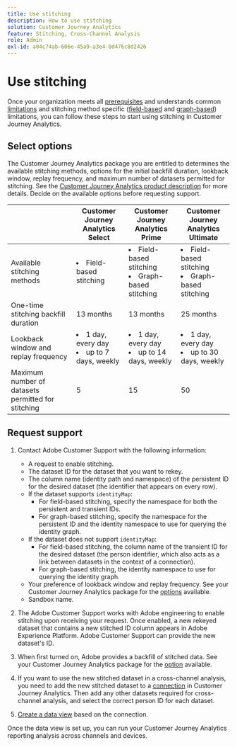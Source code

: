 ```yaml
---
title: Use stitching
description: How to use stitching
solution: Customer Journey Analytics
feature: Stitching, Cross-Channel Analysis
role: Admin
exl-id: a04c74ab-606e-45a9-a3e4-0d476c8d2426
---
```

# Use stitching

Once your organization meets all [prerequisites](overview.md#prerequisites) and understands common [limitations](overview.md#limitations) and stitching method specific ([field-based](fbs.md#limitations) and [graph-based](gbs.md#limitations)) limitations, you can follow these steps to start using stitching in Customer Journey Analytics.

## Select options

The Customer Journey Analytics package you are entitled to determines the available stitching methods, options for the initial backfill duration, lookback window, replay frequency, and maximum number of datasets permitted for stitching. See the [Customer Journey Analytics product description](https://helpx.adobe.com/legal/product-descriptions/customer-journey-analytics.html) for more details. Decide on the available options before requesting support.

| | Customer Journey Analytics<br/>Select | Customer Journey Analytics<br/>Prime | Customer Journey Analytics<br/>Ultimate |
|---|---|---|---|
| Available stitching methods | <li>Field-based stitching</li> | <li>Field-based stitching</li><li>Graph-based stitching</li> | <li>Field-based stitching</li><li>Graph-based stitching</li> | 
| One-time stitching backfill duration | 13 months | 13 months | 25 months | 
| Lookback window and replay frequency |<li>1 day, every day</li><li>up to 7 days, weekly</li> | <li>1 day, every day</li><li>up to 14 days, weekly</li>| <li>1 day, every day</li><li>up to 30 days, weekly</li> | 
| Maximum number of datasets permitted for stitching | 5 | 15 | 50 | 

## Request support 

1. Contact Adobe Customer Support with the following information:

   - A request to enable stitching.
   - The dataset ID for the dataset that you want to rekey.
   - The column name (identity path and namespace) of the persistent ID for the desired dataset (the identifier that appears on every row).
   - If the dataset supports `identityMap`:
     - For field-based stitching, specify the namespace for both the persistent and transient IDs.
     - For graph-based stitching, specify the namespace for the persistent ID and the identity namespace to use for querying the identity graph.
   - If the dataset does not support `identityMap`:
     - For field-based stitching, the column name of the transient ID for the desired dataset (the person identifier, which also acts as a link between datasets in the context of a connection). 
     - For graph-based stitching, the identity namespace to use for querying the identity graph.
   - Your preference of lookback window and replay frequency. See your Customer Journey Analytics package for the [options](#options) available.
   - Sandbox name.


2. The Adobe Customer Support works with Adobe engineering to enable stitching upon receiving your request. Once enabled, a new rekeyed dataset that contains a new stitched ID column appears in Adobe Experience Platform. Adobe Customer Support can provide the new dataset's ID.
   
3. When first turned on, Adobe provides a backfill of stitched data. See your Customer Journey Analytics package for the [option](#options) available.
   
4. If you want to use the new stitched dataset in a cross-channel analysis, you need to add the new stitched dataset to a [connection](../connections/overview.md) in Customer Journey Analytics. Then add any other datasets required for cross-channel analysis, and select the correct person ID for each dataset.
   
5. [Create a data view](/help/data-views/create-dataview.md) based on the connection.

<!-- To do: Paragraph on backfill once product and marketing determine the best way forward. -->

Once the data view is set up, you can run your Customer Journey Analytics reporting analysis across channels and devices.

<!-- Uncomment once stitching UI is available (for limited testing)..

### Do It Yourself

|Positive|[!BADGE New Feature]{type=Positive before-title="false"}|

{{release-limited-testing-section}}

Alternatively, you can set up and use stitching through the Customer Journey Analytics user interface:

1. Go to the [Create and manage stitched datasets](stitching-ui.md) and follow steps to rekey your dataset.

2. [Create a connection](/help/connections/create-connection.md) in Customer Journey Analytics using the newly generated dataset and any other datasets that you want to include. Choose the correct person ID for each dataset.

3. [Create a connection](/help/connections/create-connection.md) in Customer Journey Analytics using the newly generated dataset and any other datasets that you want to include. Choose the correct person ID for each dataset.
   
4. [Create a data view](/help/data-views/create-dataview.md) based on the connection.

Once the data view is set up, the cross-channel analysis in Customer Journey Analytics is just like any other analysis in Customer Journey Analytics, except now the data operates across channels and devices.

-->
